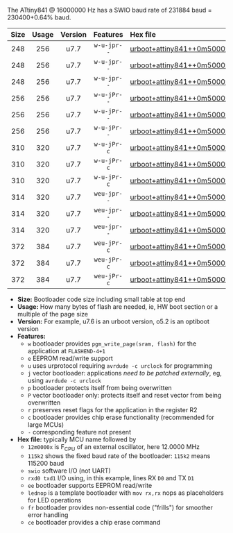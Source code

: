 The ATtiny841 @ 16000000 Hz has a SWIO baud rate of 231884 baud = 230400+0.64% baud.

|Size|Usage|Version|Features|Hex file|
|:-:|:-:|:-:|:-:|:--|
|248|256|u7.7|`w-u-jpr--`|[urboot+attiny841++0m5000x++++7k2_swio_rxa2_txa1_lednop.hex](https://raw.githubusercontent.com/stefanrueger/urboot.hex/main/mcus/attiny841/external_oscillator/fcpu++0m5000_Hz/br++++7k2_bps/urboot+attiny841++0m5000x++++7k2_swio_rxa2_txa1_lednop.hex)|
|248|256|u7.7|`w-u-jpr--`|[urboot+attiny841++0m5000x++++7k2_swio_rxa4_txa5_lednop.hex](https://raw.githubusercontent.com/stefanrueger/urboot.hex/main/mcus/attiny841/external_oscillator/fcpu++0m5000_Hz/br++++7k2_bps/urboot+attiny841++0m5000x++++7k2_swio_rxa4_txa5_lednop.hex)|
|248|256|u7.7|`w-u-jpr--`|[urboot+attiny841++0m5000x++++7k2_swio_rxb2_txa7_lednop.hex](https://raw.githubusercontent.com/stefanrueger/urboot.hex/main/mcus/attiny841/external_oscillator/fcpu++0m5000_Hz/br++++7k2_bps/urboot+attiny841++0m5000x++++7k2_swio_rxb2_txa7_lednop.hex)|
|256|256|u7.7|`w-u-jPr--`|[urboot+attiny841++0m5000x++++7k2_swio_rxa2_txa1.hex](https://raw.githubusercontent.com/stefanrueger/urboot.hex/main/mcus/attiny841/external_oscillator/fcpu++0m5000_Hz/br++++7k2_bps/urboot+attiny841++0m5000x++++7k2_swio_rxa2_txa1.hex)|
|256|256|u7.7|`w-u-jPr--`|[urboot+attiny841++0m5000x++++7k2_swio_rxa4_txa5.hex](https://raw.githubusercontent.com/stefanrueger/urboot.hex/main/mcus/attiny841/external_oscillator/fcpu++0m5000_Hz/br++++7k2_bps/urboot+attiny841++0m5000x++++7k2_swio_rxa4_txa5.hex)|
|256|256|u7.7|`w-u-jPr--`|[urboot+attiny841++0m5000x++++7k2_swio_rxb2_txa7.hex](https://raw.githubusercontent.com/stefanrueger/urboot.hex/main/mcus/attiny841/external_oscillator/fcpu++0m5000_Hz/br++++7k2_bps/urboot+attiny841++0m5000x++++7k2_swio_rxb2_txa7.hex)|
|310|320|u7.7|`w-u-jPr-c`|[urboot+attiny841++0m5000x++++7k2_swio_rxa2_txa1_lednop_fr_ce.hex](https://raw.githubusercontent.com/stefanrueger/urboot.hex/main/mcus/attiny841/external_oscillator/fcpu++0m5000_Hz/br++++7k2_bps/urboot+attiny841++0m5000x++++7k2_swio_rxa2_txa1_lednop_fr_ce.hex)|
|310|320|u7.7|`w-u-jPr-c`|[urboot+attiny841++0m5000x++++7k2_swio_rxa4_txa5_lednop_fr_ce.hex](https://raw.githubusercontent.com/stefanrueger/urboot.hex/main/mcus/attiny841/external_oscillator/fcpu++0m5000_Hz/br++++7k2_bps/urboot+attiny841++0m5000x++++7k2_swio_rxa4_txa5_lednop_fr_ce.hex)|
|310|320|u7.7|`w-u-jPr-c`|[urboot+attiny841++0m5000x++++7k2_swio_rxb2_txa7_lednop_fr_ce.hex](https://raw.githubusercontent.com/stefanrueger/urboot.hex/main/mcus/attiny841/external_oscillator/fcpu++0m5000_Hz/br++++7k2_bps/urboot+attiny841++0m5000x++++7k2_swio_rxb2_txa7_lednop_fr_ce.hex)|
|314|320|u7.7|`weu-jpr--`|[urboot+attiny841++0m5000x++++7k2_swio_rxa2_txa1_ee_lednop.hex](https://raw.githubusercontent.com/stefanrueger/urboot.hex/main/mcus/attiny841/external_oscillator/fcpu++0m5000_Hz/br++++7k2_bps/urboot+attiny841++0m5000x++++7k2_swio_rxa2_txa1_ee_lednop.hex)|
|314|320|u7.7|`weu-jpr--`|[urboot+attiny841++0m5000x++++7k2_swio_rxa4_txa5_ee_lednop.hex](https://raw.githubusercontent.com/stefanrueger/urboot.hex/main/mcus/attiny841/external_oscillator/fcpu++0m5000_Hz/br++++7k2_bps/urboot+attiny841++0m5000x++++7k2_swio_rxa4_txa5_ee_lednop.hex)|
|314|320|u7.7|`weu-jpr--`|[urboot+attiny841++0m5000x++++7k2_swio_rxb2_txa7_ee_lednop.hex](https://raw.githubusercontent.com/stefanrueger/urboot.hex/main/mcus/attiny841/external_oscillator/fcpu++0m5000_Hz/br++++7k2_bps/urboot+attiny841++0m5000x++++7k2_swio_rxb2_txa7_ee_lednop.hex)|
|372|384|u7.7|`weu-jPr-c`|[urboot+attiny841++0m5000x++++7k2_swio_rxa2_txa1_ee_lednop_fr_ce.hex](https://raw.githubusercontent.com/stefanrueger/urboot.hex/main/mcus/attiny841/external_oscillator/fcpu++0m5000_Hz/br++++7k2_bps/urboot+attiny841++0m5000x++++7k2_swio_rxa2_txa1_ee_lednop_fr_ce.hex)|
|372|384|u7.7|`weu-jPr-c`|[urboot+attiny841++0m5000x++++7k2_swio_rxa4_txa5_ee_lednop_fr_ce.hex](https://raw.githubusercontent.com/stefanrueger/urboot.hex/main/mcus/attiny841/external_oscillator/fcpu++0m5000_Hz/br++++7k2_bps/urboot+attiny841++0m5000x++++7k2_swio_rxa4_txa5_ee_lednop_fr_ce.hex)|
|372|384|u7.7|`weu-jPr-c`|[urboot+attiny841++0m5000x++++7k2_swio_rxb2_txa7_ee_lednop_fr_ce.hex](https://raw.githubusercontent.com/stefanrueger/urboot.hex/main/mcus/attiny841/external_oscillator/fcpu++0m5000_Hz/br++++7k2_bps/urboot+attiny841++0m5000x++++7k2_swio_rxb2_txa7_ee_lednop_fr_ce.hex)|

- **Size:** Bootloader code size including small table at top end
- **Usage:** How many bytes of flash are needed, ie, HW boot section or a multiple of the page size
- **Version:** For example, u7.6 is an urboot version, o5.2 is an optiboot version
- **Features:**
  + `w` bootloader provides `pgm_write_page(sram, flash)` for the application at `FLASHEND-4+1`
  + `e` EEPROM read/write support
  + `u` uses urprotocol requiring `avrdude -c urclock` for programming
  + `j` vector bootloader: applications *need to be patched externally*, eg, using `avrdude -c urclock`
  + `p` bootloader protects itself from being overwritten
  + `P` vector bootloader only: protects itself and reset vector from being overwritten
  + `r` preserves reset flags for the application in the register R2
  + `c` bootloader provides chip erase functionality (recommended for large MCUs)
  + `-` corresponding feature not present
- **Hex file:** typically MCU name followed by
  + `12m0000x` is F<sub>CPU</sub> of an external oscillator, here 12.0000 MHz
  + `115k2` shows the fixed baud rate of the bootloader: `115k2` means 115200 baud
  + `swio` software I/O (not UART)
  + `rxd0 txd1` I/O using, in this example, lines RX `D0` and TX `D1`
  + `ee` bootloader supports EEPROM read/write
  + `lednop` is a template bootloader with `mov rx,rx` nops as placeholders for LED operations
  + `fr` bootloader provides non-essential code ("frills") for smoother error handling
  + `ce` bootloader provides a chip erase command
